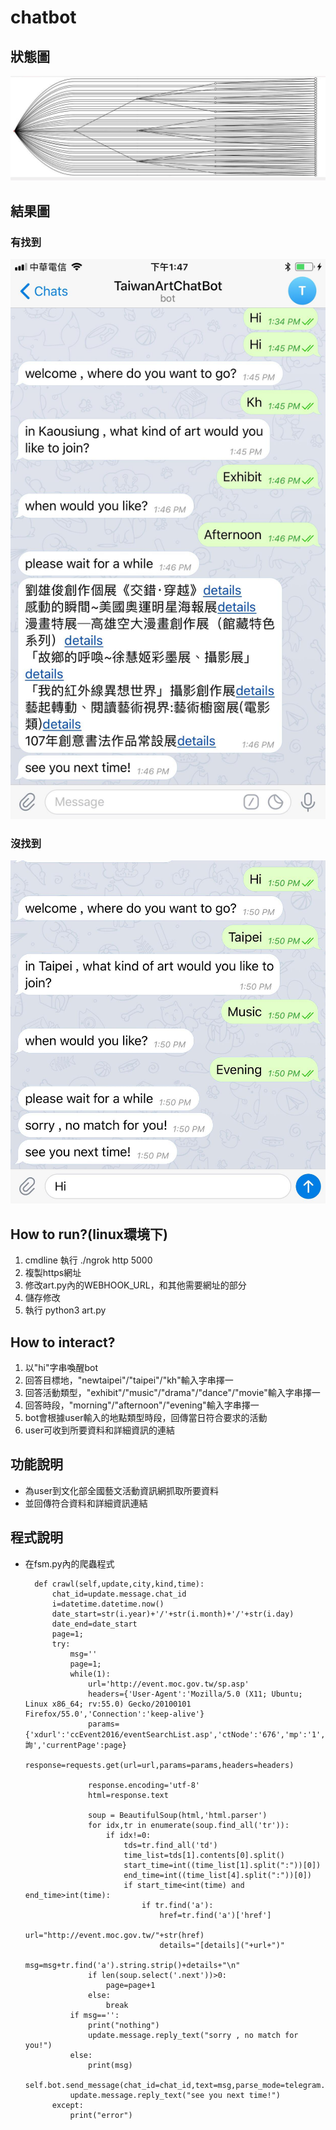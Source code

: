 # chatbot
## 狀態圖 ##
![Alt text](state_diagram.jpg)
## 結果圖 ##
### 有找到
![Alt text](result1.jpg)
### 沒找到
![Alt text](result2.jpg)
## How to run?(linux環境下) ##
1. cmdline 執行 ./ngrok http 5000
2. 複製https網址
3. 修改art.py內的WEBHOOK_URL，和其他需要網址的部分
4. 儲存修改
5. 執行 python3 art.py 
## How to interact? ##
1. 以"hi"字串喚醒bot
2. 回答目標地，"newtaipei"/"taipei"/"kh"輸入字串擇一
3. 回答活動類型，"exhibit"/"music"/"drama"/"dance"/"movie"輸入字串擇一
4. 回答時段，"morning"/"afternoon"/"evening"輸入字串擇一
5. bot會根據user輸入的地點類型時段，回傳當日符合要求的活動
6. user可收到所要資料和詳細資訊的連結
## 功能說明 ##
* 為user到文化部全國藝文活動資訊網抓取所要資料
* 並回傳符合資料和詳細資訊連結
## 程式說明 ##
* 在fsm.py內的爬蟲程式

        def crawl(self,update,city,kind,time):
            chat_id=update.message.chat_id
            i=datetime.datetime.now()
            date_start=str(i.year)+'/'+str(i.month)+'/'+str(i.day)
            date_end=date_start
            page=1;
            try:
                msg=''
                page=1;
                while(1):
                    url='http://event.moc.gov.tw/sp.asp'
                    headers={'User-Agent':'Mozilla/5.0 (X11; Ubuntu; Linux x86_64; rv:55.0) Gecko/20100101 Firefox/55.0','Connection':'keep-alive'}
                    params={'xdurl':'ccEvent2016/eventSearchList.asp','ctNode':'676','mp':'1','action':'query','stitle':'','ev_place':'','ev_start_m':'','ev_start':date_start,'ev_end_m':'','ev_end':date_end,'ev_city':city,'ev_format':'all','ev_char1':kind,'Search':'查詢','currentPage':page}
                    response=requests.get(url=url,params=params,headers=headers)

                    response.encoding='utf-8'
                    html=response.text

                    soup = BeautifulSoup(html,'html.parser')
                    for idx,tr in enumerate(soup.find_all('tr')):
                        if idx!=0:
                            tds=tr.find_all('td')
                            time_list=tds[1].contents[0].split()
                            start_time=int((time_list[1].split(":"))[0])
                            end_time=int((time_list[4].split(":"))[0])
                            if start_time<int(time) and end_time>int(time):
                                if tr.find('a'):
                                    href=tr.find('a')['href']
                                    url="http://event.moc.gov.tw/"+str(href)
                                    details="[details]("+url+")"
                                    msg=msg+tr.find('a').string.strip()+details+"\n"
                    if len(soup.select('.next'))>0:
                        page=page+1
                    else:
                        break
                if msg=='':
                    print("nothing")
                    update.message.reply_text("sorry , no match for you!")
                else:
                    print(msg)
                    self.bot.send_message(chat_id=chat_id,text=msg,parse_mode=telegram.ParseMode.MARKDOWN)
                update.message.reply_text("see you next time!")
            except:
                print("error")
